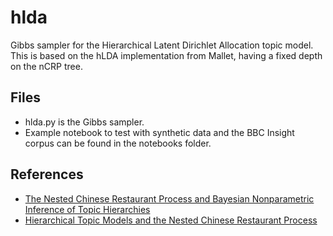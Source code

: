 # hlda
Gibbs sampler for the Hierarchical Latent Dirichlet Allocation topic model. This is based on the hLDA implementation from Mallet, having a fixed depth on the nCRP tree.

Files
------

- hlda.py is the Gibbs sampler.
- Example notebook to test with synthetic data and the BBC Insight corpus can be found in the notebooks folder.

References
-----------

- [The Nested Chinese Restaurant Process and Bayesian Nonparametric Inference of Topic Hierarchies](http://cocosci.berkeley.edu/tom/papers/ncrp.pdf)
- [Hierarchical Topic Models and the Nested Chinese Restaurant Process](http://www.cs.columbia.edu/~blei/papers/BleiGriffithsJordanTenenbaum2003.pdf)